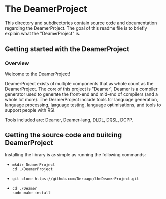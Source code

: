# The DeamerProject

This directory and subdirectories contain source code and documentation regarding the DeamerProject. The goal of this readme file is to briefly explain what the "DeamerProject" is.

## Getting started with the DeamerProject

### Overview

Welcome to the DeamerProject!

DeamerProject exists of multiple components that as whole count as the DeamerProject. The core of this project is "Deamer", Deamer is a compiler generator used to generate the front-end and mid-end of compilers (and a whole lot more). The DeamerProject include tools for language generation, language processing, language testing, language optimisations, and tools to support people with RSI.

Tools included are: Deamer, Deamer-lang, DLDL, DQSL, DCPP.

## Getting the source code and building DeamerProject

Installing the library is as simple as running the following commands:

- ```
  mkdir DeamerProject
  cd ./DeamerProject
  ```

- ```
  git clone https://github.com/Deruago/theDeamerProject.git
  ```

- ```
  cd ./Deamer
  sudo make install
  ```